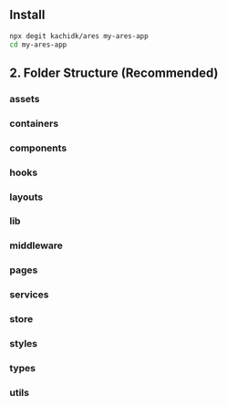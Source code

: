 ## Install

```bash
npx degit kachidk/ares my-ares-app
cd my-ares-app
```

## 2. Folder Structure (Recommended)

### assets

### containers

### components

### hooks

### layouts

### lib

### middleware

### pages

### services

### store

### styles

### types

### utils
